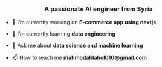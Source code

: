 <h3 align="center">A passionate AI engineer from Syria</h3>


- 🔭 I’m currently working on **E-commerce app using nextjs**

- 🌱 I’m currently learning **data engineering**

- 💬 Ask me about **data science and machine learning**

- 📫 How to reach me **mahmodaldahol010@gmail.com**


